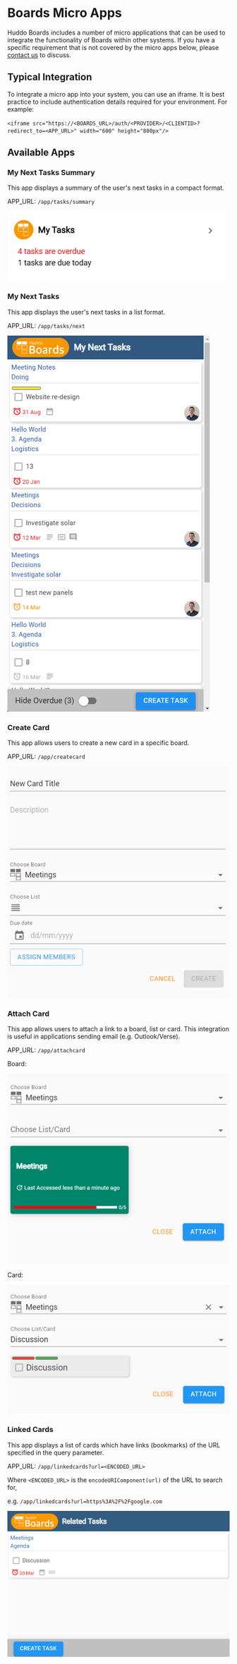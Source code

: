 # Boards Micro Apps

Huddo Boards includes a number of micro applications that can be used to integrate the functionality of Boards within other systems. If you have a specific requirement that is not covered by the micro apps below, please [contact us](mailto:support@huddo.com) to discuss.

## Typical Integration

To integrate a micro app into your system, you can use an iframe. It is best practice to include authentication details required for your environment. For example:

`<iframe src="https://<BOARDS_URL>/auth/<PROVIDER>/<CLIENTID>?redirect_to=<APP_URL>" width="600" height="800px"/>`

## Available Apps

### My Next Tasks Summary

This app displays a summary of the user's next tasks in a compact format.

APP_URL: `/app/tasks/summary`

![My Next Tasks Summary](./my-next-tasks-summary.png)

### My Next Tasks

This app displays the user's next tasks in a list format.

APP_URL: `/app/tasks/next`

![My Next Tasks](./my-next-tasks.png)

### Create Card

This app allows users to create a new card in a specific board.

APP_URL: `/app/createcard`

![Create Card](./create-card.png)

### Attach Card

This app allows users to attach a link to a board, list or card. This integration is useful in applications sending email (e.g. Outlook/Verse).

APP_URL: `/app/attachcard`

Board:

![Attach Board](./attach-board.png)

Card:

![Attach Card](./attach-card.png)

### Linked Cards

This app displays a list of cards which have links (bookmarks) of the URL specified in the query parameter.

APP_URL: `/app/linkedcards?url=<ENCODED_URL>`

Where `<ENCODED_URL>` is the `encodeURIComponent(url)` of the URL to search for,

e.g. `/app/linkedcards?url=https%3A%2F%2Fgoogle.com`

![Linked Cards](./linked-cards.png)
